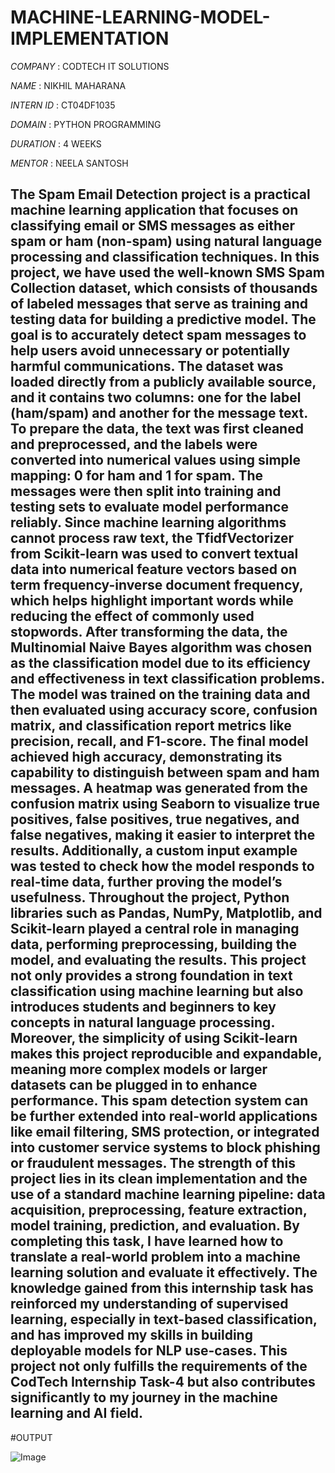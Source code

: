 # MACHINE-LEARNING-MODEL-IMPLEMENTATION

*COMPANY* : CODTECH IT SOLUTIONS

*NAME* : NIKHIL MAHARANA

*INTERN ID* : CT04DF1035

*DOMAIN* : PYTHON PROGRAMMING

*DURATION* : 4 WEEKS

*MENTOR* : NEELA SANTOSH

## The Spam Email Detection project is a practical machine learning application that focuses on classifying email or SMS messages as either spam or ham (non-spam) using natural language processing and classification techniques. In this project, we have used the well-known SMS Spam Collection dataset, which consists of thousands of labeled messages that serve as training and testing data for building a predictive model. The goal is to accurately detect spam messages to help users avoid unnecessary or potentially harmful communications. The dataset was loaded directly from a publicly available source, and it contains two columns: one for the label (ham/spam) and another for the message text. To prepare the data, the text was first cleaned and preprocessed, and the labels were converted into numerical values using simple mapping: 0 for ham and 1 for spam. The messages were then split into training and testing sets to evaluate model performance reliably. Since machine learning algorithms cannot process raw text, the TfidfVectorizer from Scikit-learn was used to convert textual data into numerical feature vectors based on term frequency-inverse document frequency, which helps highlight important words while reducing the effect of commonly used stopwords. After transforming the data, the Multinomial Naive Bayes algorithm was chosen as the classification model due to its efficiency and effectiveness in text classification problems. The model was trained on the training data and then evaluated using accuracy score, confusion matrix, and classification report metrics like precision, recall, and F1-score. The final model achieved high accuracy, demonstrating its capability to distinguish between spam and ham messages. A heatmap was generated from the confusion matrix using Seaborn to visualize true positives, false positives, true negatives, and false negatives, making it easier to interpret the results. Additionally, a custom input example was tested to check how the model responds to real-time data, further proving the model’s usefulness. Throughout the project, Python libraries such as Pandas, NumPy, Matplotlib, and Scikit-learn played a central role in managing data, performing preprocessing, building the model, and evaluating the results. This project not only provides a strong foundation in text classification using machine learning but also introduces students and beginners to key concepts in natural language processing. Moreover, the simplicity of using Scikit-learn makes this project reproducible and expandable, meaning more complex models or larger datasets can be plugged in to enhance performance. This spam detection system can be further extended into real-world applications like email filtering, SMS protection, or integrated into customer service systems to block phishing or fraudulent messages. The strength of this project lies in its clean implementation and the use of a standard machine learning pipeline: data acquisition, preprocessing, feature extraction, model training, prediction, and evaluation. By completing this task, I have learned how to translate a real-world problem into a machine learning solution and evaluate it effectively. The knowledge gained from this internship task has reinforced my understanding of supervised learning, especially in text-based classification, and has improved my skills in building deployable models for NLP use-cases. This project not only fulfills the requirements of the CodTech Internship Task-4 but also contributes significantly to my journey in the machine learning and AI field.

#OUTPUT

![Image](https://github.com/user-attachments/assets/2bde62ca-0219-4a34-850c-7bb17c61f999)
